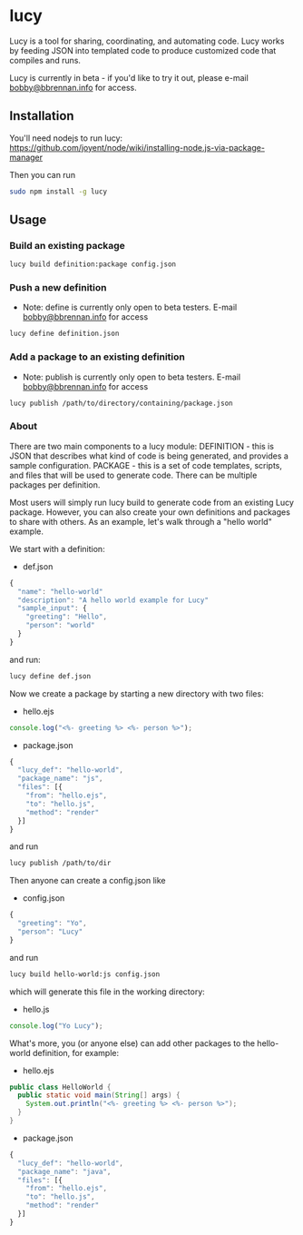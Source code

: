 lucy
====
Lucy is a tool for sharing, coordinating, and automating code. Lucy works by feeding JSON into templated code to produce customized code that compiles and runs.

Lucy is currently in beta - if you'd like to try it out, please e-mail bobby@bbrennan.info for access.

## Installation
You'll need nodejs to run lucy:<br>
https://github.com/joyent/node/wiki/installing-node.js-via-package-manager

Then you can run
```bash
sudo npm install -g lucy
```

## Usage
### Build an existing package
```bash
lucy build definition:package config.json
```

### Push a new definition
* Note: define is currently only open to beta testers. E-mail bobby@bbrennan.info for access
```bash
lucy define definition.json
```

### Add a package to an existing definition
* Note: publish is currently only open to beta testers. E-mail bobby@bbrennan.info for access
```bash
lucy publish /path/to/directory/containing/package.json
```

### About
There are two main components to a lucy module:
DEFINITION - this is JSON that describes what kind of code is being generated, and provides a sample configuration.
PACKAGE - this is a set of code templates, scripts, and files that will be used to generate code. There can be multiple packages per definition.

Most users will simply run lucy build to generate code from an existing Lucy package. However, you can also create your own definitions and packages to share with others. As an example, let's walk through a "hello world" example.

We start with a definition:
* def.json
```js
{
  "name": "hello-world"
  "description": "A hello world example for Lucy"
  "sample_input": {
    "greeting": "Hello",
    "person": "world"
  }
}
```

and run:
```bash
lucy define def.json
```

Now we create a package by starting a new directory with two files:
* hello.ejs
```js
console.log("<%- greeting %> <%- person %>");
```

* package.json
```js
{
  "lucy_def": "hello-world",
  "package_name": "js",
  "files": [{
    "from": "hello.ejs",
    "to": "hello.js",
    "method": "render"
  }]
}
```

and run
```bash
lucy publish /path/to/dir
```

Then anyone can create a config.json like
* config.json
```js
{
  "greeting": "Yo",
  "person": "Lucy"
}
```

and run
```bash
lucy build hello-world:js config.json
```

which will generate this file in the working directory:
* hello.js
```js
console.log("Yo Lucy");
```

What's more, you (or anyone else) can add other packages to the hello-world definition, for example:
* hello.ejs
```java
public class HelloWorld {
  public static void main(String[] args) {
    System.out.println("<%- greeting %> <%- person %>");
  }
}
```

* package.json
```js
{
  "lucy_def": "hello-world",
  "package_name": "java",
  "files": [{
    "from": "hello.ejs",
    "to": "hello.js",
    "method": "render"
  }]
}
```
